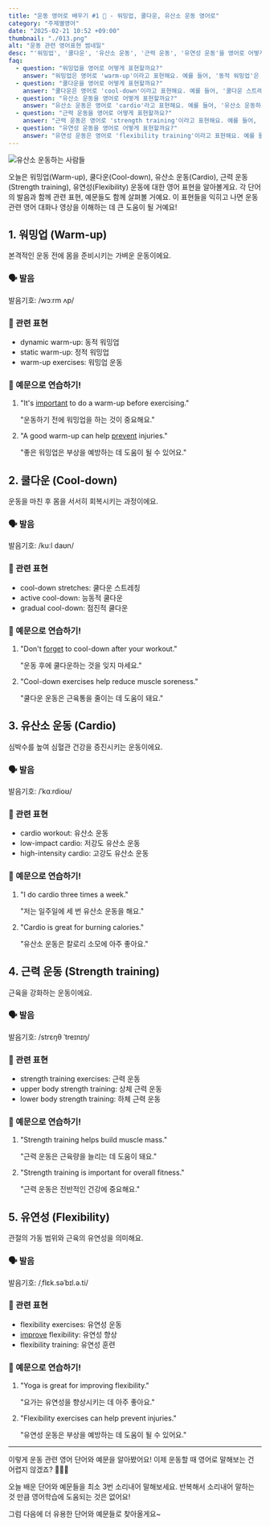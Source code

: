 ```yaml
---
title: "운동 영어로 배우기 #1 💪 - 워밍업, 쿨다운, 유산소 운동 영어로"
category: "주제별영어"
date: "2025-02-21 10:52 +09:00"
thumbnail: "./013.png"
alt: "운동 관련 영어표현 썸네일"
desc: "'워밍업', '쿨다운', '유산소 운동', '근력 운동', '유연성 운동'을 영어로 어떻게 표현하면 좋을까요? '운동 전 워밍업하는 법', '운동 후 쿨다운하는 법', '유산소 운동하는 법', '근력 운동하는 법', '유연성 운동하는 법' 등을 영어로 표현하는 법을 배워봅시다. 다양한 예문을 통해서 연습하고 본인의 표현으로 만들어 보세요."
faq:
  - question: "워밍업을 영어로 어떻게 표현할까요?"
    answer: "워밍업은 영어로 'warm-up'이라고 표현해요. 예를 들어, '동적 워밍업'은 'dynamic warm-up'이라고 말할 수 있어요."
  - question: "쿨다운을 영어로 어떻게 표현할까요?"
    answer: "쿨다운은 영어로 'cool-down'이라고 표현해요. 예를 들어, '쿨다운 스트레칭'은 'cool-down stretches'라고 말할 수 있어요."
  - question: "유산소 운동을 영어로 어떻게 표현할까요?"
    answer: "유산소 운동은 영어로 'cardio'라고 표현해요. 예를 들어, '유산소 운동하기'는 'doing cardio'라고 말할 수 있어요."
  - question: "근력 운동을 영어로 어떻게 표현할까요?"
    answer: "근력 운동은 영어로 'strength training'이라고 표현해요. 예를 들어, '근력 운동하기'는 'doing strength training'이라고 말할 수 있어요."
  - question: "유연성 운동을 영어로 어떻게 표현할까요?"
    answer: "유연성 운동은 영어로 'flexibility training'이라고 표현해요. 예를 들어, '유연성 운동하기'는 'doing flexibility exercises'라고 말할 수 있어요."
---
```


![유산소 운동하는 사람들](./013-1.jpg)

오늘은 워밍업(Warm-up), 쿨다운(Cool-down), 유산소 운동(Cardio), 근력 운동(Strength training), 유연성(Flexibility) 운동에 대한 영어 표현을 알아볼게요. 각 단어의 발음과 함께 관련 표현, 예문들도 함께 살펴볼 거예요. 이 표현들을 익히고 나면 운동 관련 영어 대화나 영상을 이해하는 데 큰 도움이 될 거예요!

## 1. 워밍업 (Warm-up)

본격적인 운동 전에 몸을 준비시키는 가벼운 운동이에요.

### 🗣️ 발음

<span data-pronunciation="warm-up">발음기호: /wɔːrm ʌp/</span>

### 💭 관련 표현

- dynamic warm-up: 동적 워밍업
- static warm-up: 정적 워밍업
- warm-up exercises: 워밍업 운동

### 📝 예문으로 연습하기!

1. "It's [important](/blog/in-english/318.important/) to do a warm-up before exercising."

   "운동하기 전에 워밍업을 하는 것이 중요해요."

2. "A good warm-up can help [prevent](/blog/in-english/290.prevent/) injuries."

   "좋은 워밍업은 부상을 예방하는 데 도움이 될 수 있어요."

## 2. 쿨다운 (Cool-down)

운동을 마친 후 몸을 서서히 회복시키는 과정이에요.

### 🗣️ 발음

<span data-pronunciation="cool-down">발음기호: /kuːl daʊn/</span>

### 💭 관련 표현

- cool-down stretches: 쿨다운 스트레칭
- active cool-down: 능동적 쿨다운
- gradual cool-down: 점진적 쿨다운

### 📝 예문으로 연습하기!

1. "Don't [forget](/blog/in-english/023.forget/) to cool-down after your workout."

   "운동 후에 쿨다운하는 것을 잊지 마세요."

2. "Cool-down exercises help reduce muscle soreness."

   "쿨다운 운동은 근육통을 줄이는 데 도움이 돼요."

## 3. 유산소 운동 (Cardio)

심박수를 높여 심혈관 건강을 증진시키는 운동이에요.

### 🗣️ 발음

<span data-pronunciation="cardio">발음기호: /ˈkɑːrdioʊ/</span>

### 💭 관련 표현

- cardio workout: 유산소 운동
- low-impact cardio: 저강도 유산소 운동
- high-intensity cardio: 고강도 유산소 운동

### 📝 예문으로 연습하기!

1. "I do cardio three times a week."

   "저는 일주일에 세 번 유산소 운동을 해요."

2. "Cardio is great for burning calories."

   "유산소 운동은 칼로리 소모에 아주 좋아요."

## 4. 근력 운동 (Strength training)

근육을 강화하는 운동이에요.

### 🗣️ 발음

<span data-pronunciation="strength training">발음기호: /strɛŋθ ˈtreɪnɪŋ/</span>

### 💭 관련 표현

- strength training exercises: 근력 운동
- upper body strength training: 상체 근력 운동
- lower body strength training: 하체 근력 운동

### 📝 예문으로 연습하기!

1. "Strength training helps build muscle mass."

   "근력 운동은 근육량을 늘리는 데 도움이 돼요."

2. "Strength training is important for overall fitness."

   "근력 운동은 전반적인 건강에 중요해요."

## 5. 유연성 (Flexibility)

관절의 가동 범위와 근육의 유연성을 의미해요.

### 🗣️ 발음

<span data-pronunciation="flexibility">발음기호: /ˌflɛk.səˈbɪl.ə.ti/</span>

### 💭 관련 표현

- flexibility exercises: 유연성 운동
- [improve](/blog/in-english/394.improve/) flexibility: 유연성 향상
- flexibility training: 유연성 훈련

### 📝 예문으로 연습하기!

1. "Yoga is great for improving flexibility."

   "요가는 유연성을 향상시키는 데 아주 좋아요."

2. "Flexibility exercises can help prevent injuries."

   "유연성 운동은 부상을 예방하는 데 도움이 될 수 있어요."

---

이렇게 운동 관련 영어 단어와 예문을 알아봤어요! 이제 운동할 때 영어로 말해보는 건 어렵지 않겠죠? 🏋️‍♀️😊

오늘 배운 단어와 예문들을 최소 3번 소리내어 말해보세요. 반복해서 소리내어 말하는 것 만큼 영어학습에 도움되는 것은 없어요!

그럼 다음에 더 유용한 단어와 예문들로 찾아올게요~
